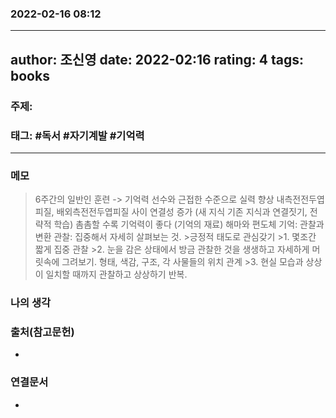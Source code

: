 ### 2022-02-16 08:12
---
author: 조신영
date: 2022-02:16
rating: 4
tags: books
---
### 주제:
### 태그: #독서 #자기계발 #기억력 
----
### 메모
>6주간의 일반인 훈련 -> 기억력 선수와 근접한 수준으로 실력 향상
>내측전전두엽피질, 배외측전전두엽피질 사이 연결성 증가 (새 지식 기존 지식과 연결짓기, 전략적 학습)
>촘촘할 수록 기억력이 좋다 (기억의 재료)
>해마와 편도체
>기억: 관찰과 변환
>관찰: 집중해서 자세히 살펴보는 것.
	>긍정적 태도로 관심갖기
	>1. 몇조간 짧게 집중 관찰
	>2. 눈을 감은 상태에서 방금 관찰한 것을 생생하고 자세하게 머릿속에 그려보기. 형태, 색감, 구조, 각 사물들의 위치 관계
	>3. 현실 모습과 상상이 일치할 때까지 관찰하고 상상하기 반복.
>
### 나의 생각
>

### 출처(참고문헌)
- 

### 연결문서
- 